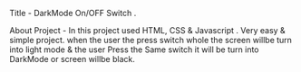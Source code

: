 Title - DarkMode On/OFF Switch .

About Project - In this project used HTML, CSS & Javascript . Very easy & simple project.
when the user the press switch whole the screen willbe turn into light mode & the user Press the Same switch it will be turn into DarkMode or screen willbe black.
